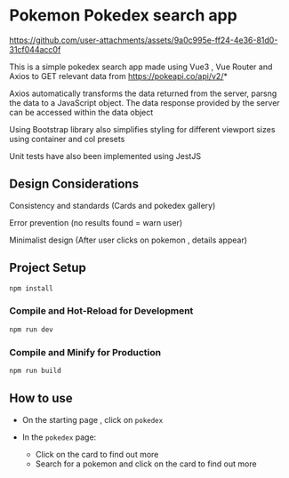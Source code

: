 # Pokemon Pokedex search app

https://github.com/user-attachments/assets/9a0c995e-ff24-4e36-81d0-31cf044acc0f

This is a simple pokedex search app made using Vue3 , Vue Router and Axios to GET relevant data from https://pokeapi.co/api/v2/*

Axios automatically transforms the data returned from the server, parsng the data to a JavaScript object. The data response provided by the server can be accessed within the data object

Using Bootstrap library also simplifies styling for different viewport sizes using container and col presets


Unit tests have also been implemented using JestJS

## Design Considerations
Consistency and standards (Cards and pokedex gallery)

Error prevention (no results found = warn user)

Minimalist design (After user clicks on pokemon , details appear)

## Project Setup

```sh
npm install
```

### Compile and Hot-Reload for Development

```sh
npm run dev
```

### Compile and Minify for Production

```sh
npm run build
```

## How to use

- On the starting page , click on `pokedex`

- In the `pokedex` page: 
    - Click on the card to find out more
    - Search for a pokemon and click on the card to find out more 
